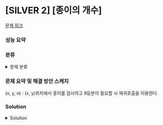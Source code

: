 # [SILVER 2] [종이의 개수]

[문제 링크](https://www.acmicpc.net/problem/1780) 

### 성능 요약

### 분류

<details><summary>문제 분류</summary> 

[분할 정복]

</details>

### 문제 요약 및 해결 방안 스케치

(x, y, n) : (x, y)위치에서 종이를 검사하고 9등분이 필요할 시 재귀호출을 이용한다. 

### Solution

<details><summary>Solution</summary> 

[Source Code]

</details>
